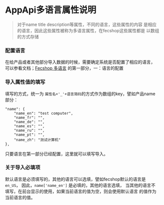 AppApi多语言属性说明
=====================

> 对于name title description等属性，不同的语言，这些属性的内容
> 是相应的语言，因此这些属性被称为多语言属性，在fecshop这些属性都是
> 以数组的方式存储

### 配置语言

在给产品或者其他部分导入数据的时候，需要确定系统是否配置了相应的语言，
可以参看文档；[Fecshop 多语言](http://www.fecshop.com/doc/fecshop-guide/instructions/cn-1.0/guide-fecshop_mutil_lang.html)
的第一部分，一：语言的配置

### 导入属性值的填写

填写的方式，统一为 `属性名+'_'+语言简码`的方式作为数组的key，譬如产品name部分：

```
"name": {
    "name_en": "test computer",
    "name_fr": "",
    "name_de": "",
    "name_es": "",
    "name_ru": "",
    "name_pt": "",
    "name_zh": "测试计算机"
},
```

只要语言在第一部分已经配置，这里就可以填写导入。

### 关于导入必填项

默认语言是必须填写的，其他的语言可以选填，譬如fecshop默认的语言是`en_US`，
因此，`name['name_en']` 是必填的，其他的语言选填，
当其他的语言不填写，在前台显示的使用，如果当前语言的值为空，则会使用默认语言
的值作为当前语言的值。
















